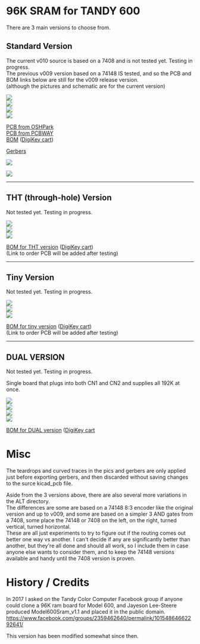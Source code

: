 # 96K SRAM for TANDY 600

There are 3 main versions to choose from.

## Standard Version  

The current v010 source is based on a 7408 and is not tested yet.  Testing in progress.  
The previous v009 version based on a 74148 IS tested, and so the PCB and BOM links below are still for the v009 release version.  
(although the pictures and schematic are for the current version)

![](../../raw/main/PCB/TANDY_600_RAM.jpg)  
![](../../raw/main/PCB/TANDY_600_RAM.top.jpg)  
![](../../raw/main/PCB/TANDY_600_RAM.bottom.jpg)  
![](../../raw/main/PCB/TANDY_600_RAM.svg)  

[PCB from OSHPark](https://oshpark.com/shared_projects/nBVWvJ2W)  
[PCB from PCBWAY](https://www.pcbway.com/project/shareproject/TANDY_600_RAM.html)  
[BOM](../../raw/main/TANDY_600_RAM.BOM.csv) ([DigiKey cart](https://www.digikey.com/short/bmpbhbtb))  

[Gerbers](../../releases/latest)

![](../../raw/main/TANDY_600_RAM_1.jpg)

![](../../raw/main/TANDY_600_RAM_2.jpg)

----

## THT (through-hole) Version  

Not tested yet.  Testing in progress.  

![](../../raw/main/PCB/TANDY_600_RAM_THT.jpg)  
![](../../raw/main/PCB/TANDY_600_RAM_THT.top.jpg)  
![](../../raw/main/PCB/TANDY_600_RAM_THT.bottom.jpg)  

[BOM for THT version](../../raw/main/TANDY_600_RAM_THT.BOM.csv) ([DigiKey cart](https://www.digikey.com/short/9bmwwb7z))  
(Link to order PCB will be added after testing)

----

## Tiny Version  

Not tested yet. Testing in progress.  

![](../../raw/main/PCB/TANDY_600_RAM_tiny.jpg)  
![](../../raw/main/PCB/TANDY_600_RAM_tiny.top.jpg)  
![](../../raw/main/PCB/TANDY_600_RAM_tiny.bottom.jpg)  

[BOM for tiny version](../../raw/main/TANDY_600_RAM_tiny.BOM.csv) ([DigiKey cart](https://www.digikey.com/short/p907n2hq))  
(Link to order PCB will be added after testing)

----

## DUAL VERSION

Not tested yet. Testing in progress.

Single board that plugs into both CN1 and CN2 and supplies all 192K at once.

![](../../raw/main/PCB/TANDY_600_RAM_DUAL.jpg)  
![](../../raw/main/PCB/TANDY_600_RAM_DUAL.top.jpg)  
![](../../raw/main/PCB/TANDY_600_RAM_DUAL.bottom.jpg)  
![](../../raw/main/PCB/TANDY_600_RAM_DUAL.svg)  

[BOM for DUAL version](../../raw/main/TANDY_600_RAM_DUAL.BOM.csv) ([DigiKey cart](https://www.digikey.com/short/rvb8thqw)

# Misc  
The teardrops and curved traces in the pics and gerbers are only applied just before exporting gerbers, and then discarded without saving changes to the surce kicad_pcb file.

Aside from the 3 versions above, there are also several more variations in the ALT directory.  
The differences are some are based on a 74148 8:3 encoder like the original version and up to v009, and some are based on a simpler 3 AND gates from a 7408, some place the 74148 or 7408 on the left, on the right, turned vertical, turned horizontal.  
These are all just experiments to try to figure out if the routing comes out better one way vs another. I can't decide if any are significantly better than another, but they're all done and should all work, so I include them in case anyone else wants to consider them, and to keep the 74148 versions available and handy until the 7408 version is proven.

<!-- 
How the 7408 circuit works:  
https://circuitverse.org/users/103984/projects/tandy-600-ram  
-->

# History / Credits

In 2017 I asked on the Tandy Color Computer Facebook group if anyone could clone a 96K ram board for Model 600, and Jayeson Lee-Steere produced Model600Sram_v1.1 and placed it in the public domain.  
https://www.facebook.com/groups/2359462640/permalink/10154864662292641/

This version has been modified somewhat since then.
